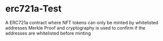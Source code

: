 # erc721a-Test


A ERC721a contract where NFT tokens can only be minted by whitelisted addresses
Merkle Proof and cryptography is used to confirm if the addresses are whitelisted before minting

